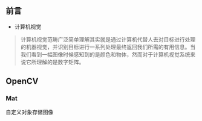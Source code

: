 # 

## 前言
- 计算机视觉

> 计算机视觉范畴广泛简单理解其实就是通过计算机代替人去对目标进行处理的机器视觉，并识别目标进行一系列处理最终返回我们所需的有用信息。当我们看到一幅图像时候感知到的是颜色和物体，然而对于计算机视觉系统来说它所理解的是数字矩阵。

## OpenCV

### Mat
自定义对象存储图像